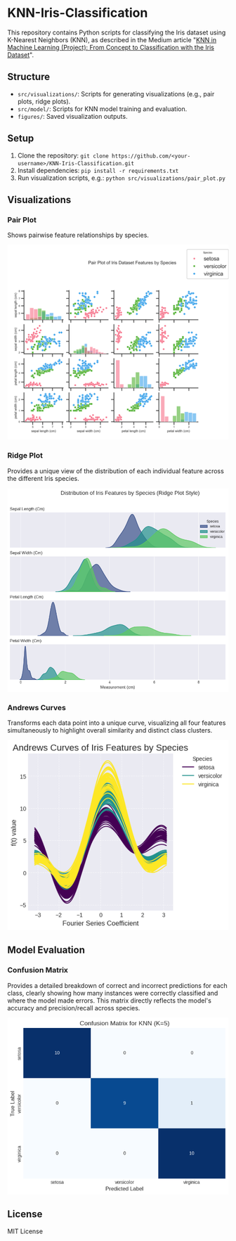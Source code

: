 # KNN-Iris-Classification
This repository contains Python scripts for classifying the Iris dataset using K-Nearest Neighbors (KNN), as described in the Medium article "[KNN in Machine Learning (Project): From Concept to Classification with the Iris Dataset](https://medium.com/@williamtenhunen/knn-in-machine-learning-project-from-concept-to-classification-with-the-iris-dataset-f3fb99b350e3)".

## Structure
- `src/visualizations/`: Scripts for generating visualizations (e.g., pair plots, ridge plots).
- `src/model/`: Scripts for KNN model training and evaluation.
- `figures/`: Saved visualization outputs.

## Setup
1. Clone the repository: `git clone https://github.com/<your-username>/KNN-Iris-Classification.git`
2. Install dependencies: `pip install -r requirements.txt`
3. Run visualization scripts, e.g.: `python src/visualizations/pair_plot.py`

## Visualizations
### Pair Plot

Shows pairwise feature relationships by species.

![Pair Plot](figures/pair_plot.png)

### Ridge Plot

Provides a unique view of the distribution of each individual feature across the different Iris species.

![Ridge Plot](figures/ridge_plot.png)

### Andrews Curves

Transforms each data point into a unique curve, visualizing all four features simultaneously to highlight overall similarity and distinct class clusters.

![Andrews Curves](figures/andrews_curves.png)

## Model Evaluation

### Confusion Matrix

Provides a detailed breakdown of correct and incorrect predictions for each class, clearly showing how many instances were correctly classified and where the model made errors. This matrix directly reflects the model's accuracy and precision/recall across species.

![Confusion Matrix Graph](figures/confusion_matrix.png)

## License
MIT License
